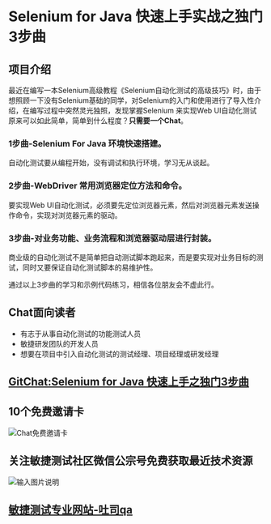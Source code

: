 # Selenium for Java 快速上手实战之独门3步曲

## 项目介绍
最近在编写一本Selenium高级教程《Selenium自动化测试的高级技巧》时，由于想照顾一下没有Selenium基础的同学，对Selenium的入门和使用进行了导入性介绍，在编写过程中突然灵光独照，发现掌握Selenium 来实现Web UI自动化测试原来可以如此简单，简单到什么程度？**只需要一个Chat**。


### 1步曲-Selenium For Java 环境快速搭建。
自动化测试要从编程开始，没有调试和执行环境，学习无从谈起。
### 2步曲-WebDriver 常用浏览器定位方法和命令。
要实现Web UI自动化测试，必须要先定位浏览器元素，然后对浏览器元素发送操作命令，实现对浏览器元素的驱动。
### 3步曲-对业务功能、业务流程和浏览器驱动层进行封装。
商业级的自动化测试不是简单把自动测试脚本跑起来，而是要实现对业务目标的测试，同时又要保证自动化测试脚本的易维护性。


通过以上3步曲的学习和示例代码练习，相信各位朋友会不虚此行。

## Chat面向读者
- 有志于从事自动化测试的功能测试人员
- 敏捷研发团队的开发人员
- 想要在项目中引入自动化测试的测试经理、项目经理或研发经理

## [GitChat:Selenium for Java 快速上手之独门3步曲](https://gitbook.cn/gitchat/activity/5b6962a943f73f458f86a84f)

## 10个免费邀请卡

![Chat免费邀请卡](https://images.gitee.com/uploads/images/2018/0807/213028_73d3cbd2_1846576.jpeg "inviteGuest.jpeg")

## 关注敏捷测试社区微信公宗号免费获取最近技术资源

![输入图片说明](https://images.gitee.com/uploads/images/2018/0807/211115_244cee1b_1846576.jpeg "QATOOLS (2).jpg")


## [敏捷测试专业网站-吐司qa](http:qatools.cn) 
